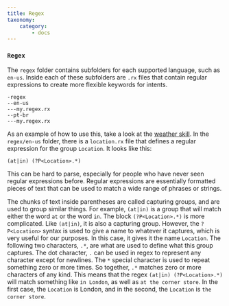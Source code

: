 ```yaml
---
title: Regex
taxonomy:
    category:
        - docs
---
```


### `Regex`
The `regex` folder contains subfolders for each supported language, such as `en-us`. Inside each of these subfolders are `.rx` files that contain regular expressions to create more flexible keywords for intents.
```
-regex
--en-us
---my.regex.rx
--pt-br
---my.regex.rx
```
As an example of how to use this, take a look at the [weather skill](https://github.com/MycroftAI/mycroft-core/tree/master/mycroft/skills/weather).  In the `regex/en-us` folder, there is a `location.rx` file that defines a regular expression for the group `Location`. It looks like this:
```
(at|in) (?P<Location>.*)
```
This can be hard to parse, especially for people who have never seen regular expressions before. Regular expressions are essentially formatted pieces of text that can be used to match a wide range of phrases or strings. 

The chunks of text inside parentheses are called capturing groups, and are used to group similar things. For example, `(at|in)` is a group that will match either the word `at` or the word `in`. The block `(?P<Location>.*)` is more complicated. Like `(at|in)`, it is also a capturing group. However, the `?P<Location>` syntax is used to give a name to whatever it captures, which is very useful for our purposes. In this case, it gives it the name `Location`. The following two characters, `.*`, are what are used to define what this group captures. The dot character, `.` can be used in regex to represent any character except for newlines. The `*` special character is used to repeat something zero or more times. So together, `.*` matches zero or more characters of any kind. This means that the regex `(at|in) (?P<Location>.*)` will match something like `in London`, as well as `at the corner store`. In the first case, the `Location` is London, and in the second, the `Location` is `the corner store`. 
